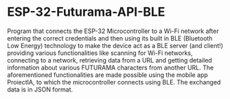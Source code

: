 # ESP-32-Futurama-API-BLE

Program that connects the ESP-32 Microcontroller to a Wi-Fi network after entering the correct credentials and then using its built in BLE (Bluetooth Low Energy) technology to make the device act as a BLE server (and client!) providing various functionalities like scanning for Wi-Fi networks, connecting to a network, retrieving data from a URL and getting detailed information about various FUTURAMA characters from another URL. The aforementioned functionalities are made possible using the mobile app ProiectIA, to which the microcontroller connects using BLE. The exchanged data is in JSON format.
